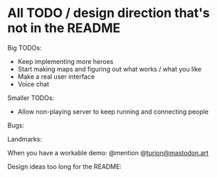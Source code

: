 All TODO / design direction that's not in the README
====================================================

Big TODOs:

- Keep implementing more heroes
- Start making maps and figuring out what works / what you like
- Make a real user interface
- Voice chat

Smaller TODOs:

- Allow non-playing server to keep running and connecting people

Bugs:

Landmarks:

When you have a workable demo: @mention @turion@mastodon.art

Design ideas too long for the README:

